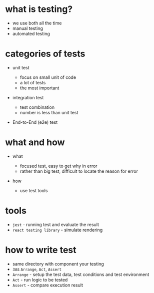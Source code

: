 # what is testing?

- we use both all the time
- manual testing
- automated testing

# categories of tests

- unit test

  - focus on small unit of code
  - a lot of tests
  - the most important

- integration test

  - test combination
  - number is less than unit test

- End-to-End (e2e) test

# what and how

- what

  - focused test, easy to get why in error
  - rather than big test, difficult to locate the reason for error

- how
  - use test tools

# tools

- `jest` - running test and evaluate the result
- `react testing library` - simulate rendering

# how to write test

- same directory with component your testing
- `3A`s `Arrange`, `Act`, `Assert`
- `Arrange` - setup the test data, test conditions and test environment
- `Act` - run logic to be tested
- `Assert` - compare execution result

